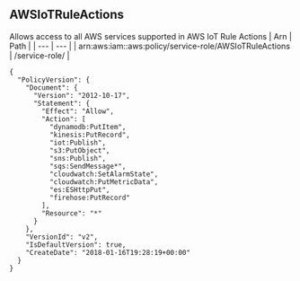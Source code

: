 
## AWSIoTRuleActions
Allows access to all AWS services supported in AWS IoT Rule Actions
| Arn | Path |
| --- | --- |
| arn:aws:iam::aws:policy/service-role/AWSIoTRuleActions | /service-role/ |
```
{
  "PolicyVersion": {
    "Document": {
      "Version": "2012-10-17",
      "Statement": {
        "Effect": "Allow",
        "Action": [
          "dynamodb:PutItem",
          "kinesis:PutRecord",
          "iot:Publish",
          "s3:PutObject",
          "sns:Publish",
          "sqs:SendMessage*",
          "cloudwatch:SetAlarmState",
          "cloudwatch:PutMetricData",
          "es:ESHttpPut",
          "firehose:PutRecord"
        ],
        "Resource": "*"
      }
    },
    "VersionId": "v2",
    "IsDefaultVersion": true,
    "CreateDate": "2018-01-16T19:28:19+00:00"
  }
}
```
